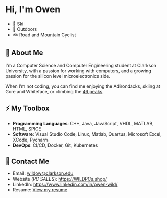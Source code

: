 
# Hi, I'm Owen

 - 🎿 Ski
 - 🌳 Outdoors
 - 🚲 Road and Mountain Cyclist

## 🔭 About Me

I'm a Computer Science and Computer Engineering student at Clarkson University, with a passion for working with computers, and a growing passion for the silicon level microelectronics side. 

When I’m not coding, you can find me enjoying the Adirondacks, skiing at Gore and Whiteface, or climbing the [46 peaks](https://adk46er.org/).

## ⚡ My Toolbox

- **Programming Languages**: C++, Java, JavaScript, VHDL, MATLAB, HTML, SPICE
- **Software**: Visual Studio Code, Linux, Matlab, Quartus, Microsoft Excel, XCode, Pycharm
- **DevOps**: CI/CD, Docker, Git, Kubernetes

## 📨 Contact Me

 - Email: wildow@clarkson.edu
 - Website (*PC SALES*): https://WILDPCs.shop/
 - LinkedIn: https://www.linkedin.com/in/owen-wild/
 - Resume: [View my resume](https://github.com/OwenWild/OwenWild/blob/main/Resume9_2025.pdf)


